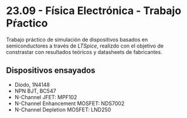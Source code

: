 # 23.09 - Física Electrónica - Trabajo Pŕactico

Trabajo práctico de simulación de dispositivos basados en semiconductores a través de *LTSpice*, realizdo con el objetivo de constrastar con resultados teóricos y datasheets de fabricantes.

## Dispositivos ensayados

* Diodo, 1N4148
* NPN BJT, BC547
* N-Channel JFET: MPF102
* N-Channel Enhancement MOSFET: NDS7002
* N-Channel Depletion MOSFET: LND250
